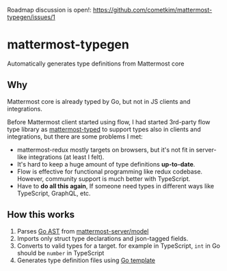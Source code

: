 Roadmap discussion is open!: https://github.com/cometkim/mattermost-typegen/issues/1

# mattermost-typegen
Automatically generates type definitions from Mattermost core

## Why
Mattermost core is already typed by Go, but not in JS clients and integrations.

Before Mattermost client started using flow, I had started 3rd-party flow type library as [mattermost-typed](https://github.com/cometkim/mattermost-typed) to support types also in clients and integrations, but there are some problems I met:

- mattermost-redux mostly targets on browsers, but it's not fit in server-like integrations (at least I felt).
- It's hard to keep a huge amount of type definitions **up-to-date**.
- Flow is effective for functional programming like redux codebase. However, community support is much better with TypeScript.
- Have to **do all this again**, If someone need types in different ways like TypeScript, GraphQL, etc.

## How this works

1. Parses [Go AST](https://golang.org/pkg/go/ast/) from [mattermost-server/model](https://github.com/mattermost/mattermost-server/tree/master/model)
2. Imports only struct type declarations and json-tagged fields.
3. Converts to valid types for a target. for example in TypeScript, `int` in Go should be `number` in TypeScript
4. Generates type definition files using [Go template](https://golang.org/pkg/text/template/)
